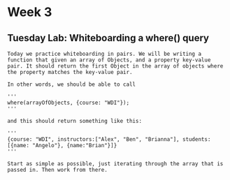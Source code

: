 # Week 3

## Tuesday Lab: Whiteboarding a where() query

	Today we practice whiteboarding in pairs. We will be writing a function that given an array of Objects, and a property key-value pair. It should return the first Object in the array of objects where the property matches the key-value pair. 

	In other words, we should be able to call 

	''' 
	where(arrayOfObjects, {course: "WDI"});
	'''

	and this should return something like this:

	''' 
	{course: "WDI", instructors:["Alex", "Ben", "Brianna"], students: [{name: "Angelo"}, {name:"Brian"}]}
    '''

    Start as simple as possible, just iterating through the array that is passed in. Then work from there. 